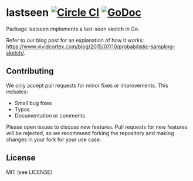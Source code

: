 lastseen [![Circle CI](https://circleci.com/gh/VividCortex/lastseen.svg?style=svg)](https://circleci.com/gh/VividCortex/lastseen) [![GoDoc](https://godoc.org/github.com/VividCortex/lastseen?status.svg)](https://godoc.org/github.com/VividCortex/lastseen)
===
Package lastseen implements a last-seen sketch in Go.

Refer to our blog post for an explanation of how it works: https://www.vividcortex.com/blog/2015/07/10/probabilistic-sampling-sketch/.

Contributing
---
We only accept pull requests for minor fixes or improvements. This includes:

* Small bug fixes
* Typos
* Documentation or comments

Please open issues to discuss new features. Pull requests for new features will be rejected,
so we recommend forking the repository and making changes in your fork for your use case.

License
---
MIT (see LICENSE)
